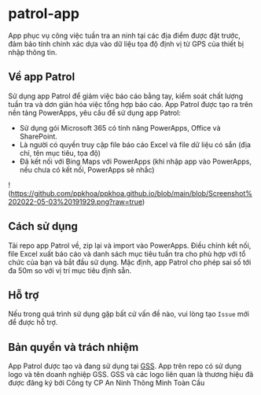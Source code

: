 # patrol-app
App phục vụ công việc tuần tra an ninh tại các địa điểm được đặt trước, đảm bảo tính chính xác dựa vào dữ liệu tọa độ định vị từ GPS của thiết bị nhập thông tin.

## **Về app Patrol**
Sử dụng app Patrol để  giảm việc báo cáo bằng tay, kiểm soát chất lượng tuần tra và dơn giản hóa việc tổng hợp báo cáo. App Patrol được tạo ra trên nền tảng PowerApps, yêu cầu để sử dụng app Patrol:
 - Sử dụng gói Microsoft 365 có tính năng PowerApps, Office và SharePoint.
 - Là người có quyền truy cập file báo cáo Excel và file dữ liệu có sắn (địa chỉ, tên mục tiêu, tọa độ)
 - Đã kết nối với Bing Maps với PowerApps (khi nhập app vào PowerApps, nếu chưa có kết nối, PowerApps sẽ nhắc)
 
!(https://github.com/ppkhoa/ppkhoa.github.io/blob/main/blob/Screenshot%202022-05-03%20191929.png?raw=true) 

## **Cách sử dụng**
Tải repo app Patrol về, zip lại và import vào PowerApps. Điều chỉnh kết nối, file Excel xuất báo cáo và danh sách mục tiêu tuần tra cho phù hợp với tổ chức của bạn và bắt đầu sử dụng. Mặc định, app Patrol cho phép sai số tới đa 50m so với vị trí mục tiêu định sẵn.

## **Hỗ trợ**
Nếu trong quá trình sử dụng gặp bất cứ vấn đề nào, vui lòng tạo `Issue` mới để được hỗ trợ.



## **Bản quyền và trách nhiệm**

App Patrol được tạo và đang sử dụng tại [GSS](https://gssecurity.com.vn). App trên repo có sử dụng logo và tên doanh nghiệp GSS. GSS và các logo liên quan là thương hiệu đã được đăng ký bởi Công ty CP An Ninh Thông Minh Toàn Cầu